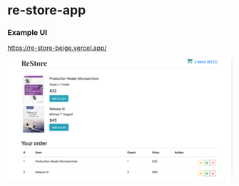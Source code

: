 # re-store-app

### Example UI
https://re-store-beige.vercel.app/

![example](https://github.com/AnnaShalashova/re-store/blob/master/Example.png)
